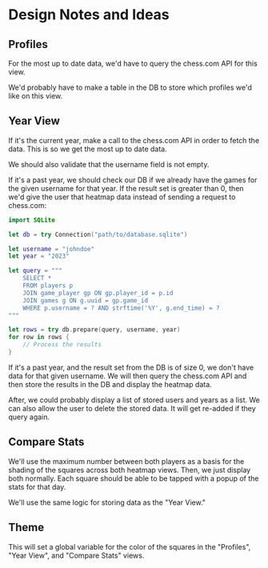 # Design Notes and Ideas

## Profiles

For the most up to date data, we'd have to query the chess.com API for this view.

We'd probably have to make a table in the DB to store which profiles we'd like on this view.

## Year View

If it's the current year, make a call to the chess.com API in order to fetch the data. This is so we get the most up to date data.

We should also validate that the username field is not empty.

If it's a past year, we should check our DB if we already have the games for the given username for that year. If the result set is greater than 0, then we'd give the user that heatmap data instead of sending a request to chess.com:

```swift
import SQLite

let db = try Connection("path/to/database.sqlite")

let username = "johndoe"
let year = "2023"

let query = """
    SELECT *
    FROM players p
    JOIN game_player gp ON gp.player_id = p.id
    JOIN games g ON g.uuid = gp.game_id
    WHERE p.username = ? AND strftime('%Y', g.end_time) = ?
"""

let rows = try db.prepare(query, username, year)
for row in rows {
    // Process the results
}
```

If it's a past year, and the result set from the DB is of size 0, we don't have data for that given username. We will then query the chess.com API and then store the results in the DB and display the heatmap data.

After, we could probably display a list of stored users and years as a list. We can also allow the user to delete the stored data. It will get re-added if they query again.

## Compare Stats

We'll use the maximum number between both players as a basis for the shading of the squares across both heatmap views. Then, we just display both normally. Each square should be able to be tapped with a popup of the stats for that day.

We'll use the same logic for storing data as the "Year View."

## Theme

This will set a global variable for the color of the squares in the "Profiles", "Year View", and "Compare Stats" views.
